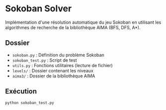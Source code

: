 # Sokoban Solver

Implémentation d'une résolution automatique du jeu Sokoban en utilisant les algorithmes de recherche de la bibliothèque AIMA (BFS, DFS, A*).

## Dossier

- `sokoban.py` : Définition du problème Sokoban
- `sokoban_test.py` : Script de test
- `utils.py` : Fonctions utilitaires (lecture de fichier)
- `levels/` : Dossier contenant les niveaux
- `aima3/` : Dossier de la bibliothèque AIMA

## Exécution

```bash
python sokoban_test.py
